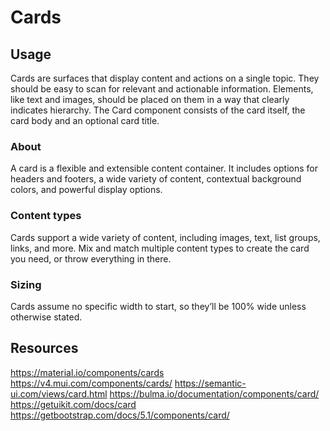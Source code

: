 # Cards

## Usage

Cards are surfaces that display content and actions on a single topic.
They should be easy to scan for relevant and actionable information. Elements, like text and images, should be placed on them in a way that clearly indicates hierarchy.
The Card component consists of the card itself, the card body and an optional card title.

### About

A card is a flexible and extensible content container. It includes options for headers and footers, a wide variety of content, contextual background colors, and powerful display options.

### Content types

Cards support a wide variety of content, including images, text, list groups, links, and more.
Mix and match multiple content types to create the card you need, or throw everything in there.

### Sizing

Cards assume no specific width to start, so they’ll be 100% wide unless otherwise stated.

## Resources
https://material.io/components/cards
https://v4.mui.com/components/cards/
https://semantic-ui.com/views/card.html
https://bulma.io/documentation/components/card/
https://getuikit.com/docs/card
https://getbootstrap.com/docs/5.1/components/card/